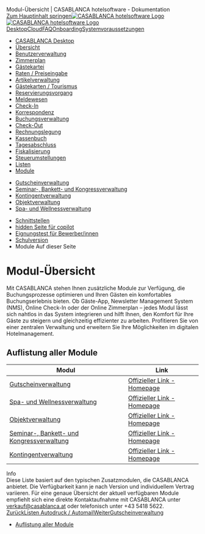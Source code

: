 Modul-Übersicht | CASABLANCA hotelsoftware - Dokumentation  
[Zum Hauptinhalt springen](https://docs.casablanca.at/desktop/module/#__docusaurus_skipToContent_fallback)[![CASABLANCA hotelsoftware Logo](https://docs.casablanca.at/img/logo.png) ![CASABLANCA hotelsoftware Logo](https://docs.casablanca.at/img/Casablanca_LOGO_2022_neg.png)](https://docs.casablanca.at/) [Desktop](https://docs.casablanca.at/desktop/desktop/)[Cloud](https://docs.casablanca.at/cloud/cloud_systems/)[FAQ](https://docs.casablanca.at/faq)[Onboarding](https://docs.casablanca.at/onboarding/fiscalization)[Systemvoraussetzungen](https://docs.casablanca.at/system_requirements)  
* [CASABLANCA Desktop](https://docs.casablanca.at/desktop/desktop/)
* [Übersicht](https://docs.casablanca.at/desktop/interface/)
* [Benutzerverwaltung](https://docs.casablanca.at/desktop/user_management/)
* [Zimmerplan](https://docs.casablanca.at/desktop/room_plan/)
* [Gästekartei](https://docs.casablanca.at/desktop/guest_profile/)
* [Raten / Preiseingabe](https://docs.casablanca.at/desktop/raten/)
* [Artikelverwaltung](https://docs.casablanca.at/desktop/articles/)
* [Gästekarten / Tourismus](https://docs.casablanca.at/desktop/guest_cards/)
* [Reservierungsvorgang](https://docs.casablanca.at/desktop/reservation_process/)
* [Meldewesen](https://docs.casablanca.at/desktop/registration/)
* [Check-In](https://docs.casablanca.at/desktop/check_in/)
* [Korrespondenz](https://docs.casablanca.at/desktop/correspondence/)
* [Buchungsverwaltung](https://docs.casablanca.at/desktop/account/)
* [Check-Out](https://docs.casablanca.at/desktop/check-out/)
* [Rechnungslegung](https://docs.casablanca.at/desktop/accounting/)
* [Kassenbuch](https://docs.casablanca.at/desktop/cashbook/)
* [Tagesabschluss](https://docs.casablanca.at/desktop/daily_closing/)
* [Fiskalisierung](https://docs.casablanca.at/desktop/fiscalization/)
* [Steuerumstellungen](https://docs.casablanca.at/desktop/tax_changes/)
* [Listen](https://docs.casablanca.at/desktop/lists/)
* [Module](https://docs.casablanca.at/desktop/module/)
+ [Gutscheinverwaltung](https://docs.casablanca.at/desktop/module/vouchermanagement/)
+ [Seminar-, Bankett- und Kongressverwaltung](https://docs.casablanca.at/desktop/module/banquet/)
+ [Kontingentverwaltung](https://docs.casablanca.at/desktop/module/contingent/)
+ [Objektverwaltung](https://docs.casablanca.at/desktop/module/object/)
+ [Spa- und Wellnessverwaltung](https://docs.casablanca.at/desktop/module/wellness/)
* [Schnittstellen](https://docs.casablanca.at/desktop/interfaces/)
* [hidden Seite für copilot](https://docs.casablanca.at/desktop/hidden_copilot)
* [Eignungstest für Bewerber/innen](https://docs.casablanca.at/desktop/qualification)
* [Schulversion](https://docs.casablanca.at/desktop/schoolversion)  
* Module
Auf dieser Seite

# Modul-Übersicht  
Mit CASABLANCA stehen Ihnen zusätzliche Module zur Verfügung, die Buchungsprozesse optimieren und Ihren Gästen ein komfortables Buchungserlebnis bieten. Ob Gäste-App, Newsletter Management System (NMS), Online Check-In oder der Online Zimmerplan – jedes Modul lässt sich nahtlos in das System integrieren und hilft Ihnen, den Komfort für Ihre Gäste zu steigern und gleichzeitig effizienter zu arbeiten. Profitieren Sie von einer zentralen Verwaltung und erweitern Sie Ihre Möglichkeiten im digitalen Hotelmanagement.

## Auflistung aller Module[](https://docs.casablanca.at/desktop/module/#auflistung-aller-module "Direkter Link zu Auflistung aller Module")  
| Modul | Link |
| --- | --- |
| [Gutscheinverwaltung](https://docs.casablanca.at/desktop/module/vouchermanagement/) | [Offizieller Link - Homepage](https://www.casablanca.at/gutscheinverwaltung-2/) |
| [Spa- und Wellnessverwaltung](https://docs.casablanca.at/desktop/module/wellness/) | [Offizieller Link - Homepage](https://www.casablanca.at/wellnessplaner) |
| [Objektverwaltung](https://docs.casablanca.at/desktop/module/object/) | [Offizieller Link - Homepage](https://www.casablanca.at/objektverwaltung) |
| [Seminar-, Bankett- und Kongressverwaltung](https://docs.casablanca.at/desktop/module/banquet/) | [Offizieller Link - Homepage](https://www.casablanca.at/seminar-bankett-kongressverwaltung) |
| [Kontingentverwaltung](https://docs.casablanca.at/desktop/module/contingent/) | [Offizieller Link - Homepage](https://www.casablanca.at/kontingentverwaltung) |  
Info  
Diese Liste basiert auf den typischen Zusatzmodulen, die CASABLANCA anbietet. Die Verfügbarkeit kann je nach Version und individuellem Vertrag variieren. Für eine genaue Übersicht der aktuell verfügbaren Module empfiehlt sich eine direkte Kontaktaufnahme mit CASABLANCA unter verkauf@casablanca.at oder telefonisch unter +43 5418 5622.  
[ZurückListen Autodruck / Automail](https://docs.casablanca.at/desktop/lists/list_autoprint_automail/)[WeiterGutscheinverwaltung](https://docs.casablanca.at/desktop/module/vouchermanagement/)  
* [Auflistung aller Module](https://docs.casablanca.at/desktop/module/#auflistung-aller-module)